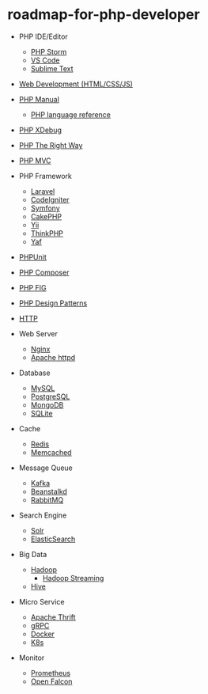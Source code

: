 # roadmap-for-php-developer

- PHP IDE/Editor

  - [PHP Storm](https://www.jetbrains.com/phpstorm/)
  - [VS Code](https://code.visualstudio.com/)
  - [Sublime Text](https://www.sublimetext.com/)

- [Web Development (HTML/CSS/JS)](https://developer.mozilla.org/zh-CN/docs/Web)

- [PHP Manual](https://www.php.net/manual/zh/)
  - [PHP language reference](https://www.php.net/manual/zh/langref.php)

- [PHP XDebug](https://xdebug.org/)

- [PHP The Right Way](https://phptherightway.com/)

- [PHP MVC](https://www.yiiframework.com/doc/guide/1.1/en/basics.mvc)

- PHP Framework

  - [Laravel](https://laravel.com/)
  - [CodeIgniter](https://www.codeigniter.com/)
  - [Symfony](https://symfony.com/)
  - [CakePHP](https://cakephp.org/)
  - [Yii](https://www.yiiframework.com/)
  - [ThinkPHP](http://www.thinkphp.cn/)
  - [Yaf](https://www.php.net/manual/zh/book.yaf.php)

- [PHPUnit](https://phpunit.de/)

- [PHP Composer](https://getcomposer.org/)

- [PHP FIG](https://www.php-fig.org/)

- [PHP Design Patterns](https://designpatternsphp.readthedocs.io/en/latest/README.html)

- [HTTP](https://developer.mozilla.org/zh-CN/docs/Web/HTTP)

- Web Server

  - [Nginx](https://nginx.org/en/)
  - [Apache httpd](https://httpd.apache.org/)

- Database

  - [MySQL](https://dev.mysql.com/doc/refman/8.0/en/)
  - [PostgreSQL](https://www.postgresql.org/)
  - [MongoDB](https://docs.mongodb.com/)
  - [SQLite](https://www.sqlite.org/index.html)

- Cache

  - [Redis](https://redis.io/)
  - [Memcached](https://memcached.org/)

- Message Queue

  - [Kafka](https://kafka.apache.org/)
  - [Beanstalkd](https://beanstalkd.github.io/)
  - [RabbitMQ](https://www.rabbitmq.com/)

- Search Engine
  - [Solr](https://lucene.apache.org/solr/)
  - [ElasticSearch](https://www.elastic.co/guide/index.html)

- Big Data
  - [Hadoop](https://hadoop.apache.org/)
    - [Hadoop Streaming](https://hadoop.apache.org/docs/r1.2.1/streaming.html)
  - [Hive](https://hive.apache.org/)

- Micro Service

  - [Apache Thrift](https://thrift.apache.org/)
  - [gRPC](https://grpc.io/)
  - [Docker](https://www.docker.com/)
  - [K8s](https://kubernetes.io/)

- Monitor

  - [Prometheus](https://prometheus.io/)
  - [Open Falcon](https://open-falcon.org/)

